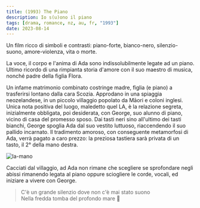 ```yaml
---
title: (1993) The Piano
description: Io s(u)ono il piano
tags: [drama, romance, nz, au, fr, "1993"]
date: 2023-08-14
---
```


Un film ricco di simboli e contrasti: piano-forte,
bianco-nero, silenzio-suono, amore-violenza, vita o morte.

La voce, il corpo e l'anima di Ada sono indissolubilmente
legate ad un piano. Ultimo ricordo di una rimpianta storia
d'amore con il suo maestro di musica, nonché padre della
figlia Flora.

Un infame matrimonio combinato costringe madre, figlia (e
piano) a trasferirsi lontano dalla cara Scozia. Approdano in
una spiaggia neozelandese, in un piccolo villaggio popolato
da Māori e coloni inglesi. Unica nota positiva del luogo,
maledetto quel LA, è la relazione segreta, inizialmente
obbligata, poi desiderata, con George, suo alunno di piano,
vicino di casa del promesso sposo. Dai tasti neri sino
all'ultimo dei tasti bianchi, George spoglia Ada dal suo
vestito luttuoso, riaccendendo il suo pallido incarnato. Il
tradimento amoroso, con conseguente metamorfosi di Ada,
verrà pagato a caro prezzo: la preziosa tastiera sarà
privata di un tasto, il 2° della mano destra.

![la-mano](/la-mano.jpg)

Cacciati dal villaggio, ad Ada non rimane che scegliere se
sprofondare negli abissi rimanendo legata al piano oppure
sciogliere le corde, vocali, ed iniziare a vivere con
George.

> C'è un grande silenzio dove non c'è mai stato suono\
> Nella fredda tomba del profondo mare 🥶
